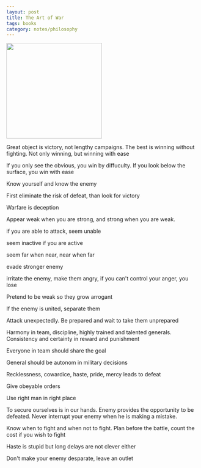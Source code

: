```yaml
---
layout: post
title: The Art of War 
tags: books
category: notes/philosophy  
---
```


<img height="250"  src="https://i.gr-assets.com/images/S/compressed.photo.goodreads.com/books/1453417993l/10534._SY475_.jpg" /> 


Great object is victory, not lengthy campaigns. The best is winning without fighting. Not only winning, but winning with ease 

If you only see the obvious, you win by diffuculty. If you look below the surface, you win with ease 

Know yourself and know the enemy 

First eliminate the risk of defeat, than look for victory 

Warfare is deception 

Appear weak when you are strong, and strong when you are weak.

if you are able to attack, seem unable 

seem inactive if you are active 

seem far when near, near when far 

evade stronger enemy

irritate the enemy, make them angry, if you can't control your anger, you lose 

Pretend to be weak so they grow arrogant 

If the enemy is united, separate them 

Attack unexpectedly. Be prepared and wait to take them unprepared

Harmony in team, discipline, highly trained and talented generals. Consistency and certainty in reward and punishment 

Everyone in team should share the goal 

General should be autonom in military decisions

Recklessness, cowardice, haste, pride, mercy leads to defeat 

Give obeyable orders

Use right man in right place 

To secure ourselves is in our hands. Enemy provides the opportunity to be defeated. Never interrupt your enemy when he is making a mistake.

Know when to fight and when not to fight. Plan before the battle, count the cost if you wish to fight 

Haste is stupid but long delays are not clever either

Don't make your enemy desparate, leave an outlet 